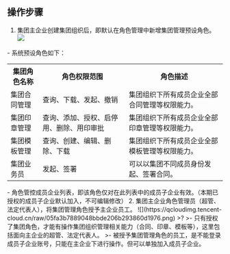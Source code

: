 ## 操作步骤
1. 集团主企业创建集团组织后，即默认在角色管理中新增集团管理预设角色。
![](https://qcloudimg.tencent-cloud.cn/raw/e62ab4e6b87a023006219ce844a27be0.png)
<dx-alert infotype="explain" title="">
- 系统预设角色如下：
<table>
   <tr>
      <th width="0%" >集团角色名称</td>
      <th width="0%" >角色权限范围</td>
      <th width="0%" >角色描述</td>
   </tr>
   <tr>
      <td>集团合同管理</td>
      <td>查询、下载、发起、撤销</td>
      <td>集团组织下所有成员企业全部合同管理等权限能力。</td>
   </tr>
   <tr>
      <td>集团印章管理</td>
      <td>查询、添加、授权、启停用、删除、用印审批</td>
      <td>集团组织下所有成员企业全部印章管理等权限能力。</td>
   </tr>
   <tr>
      <td>集团模板管理</td>
      <td>查询、创建、编辑、删除、下载</td>
      <td>集团组织下所有成员企业全部模板管理等权限能力。</td>
   </tr>
   <tr>
      <td>集团业务员</td>
      <td>发起、签署</td>
      <td>可以以集团不同成员身份发起、签署合同。</td>
   </tr>
</table>
- 角色管控成员企业列表，即该角色仅对在此列表中的成员子企业有效。（本期已授权的成员子企业默认加入，不可编辑修改）
</dx-alert>
2. 集团主企业角色管理员（超管、法定代表人），将集团管理角色授予主企业员工。
![](https://qcloudimg.tencent-cloud.cn/raw/05fa3b7889048bbde206b293860d1976.png)
>?
>- 只有授权了集团角色，才能有操作集团组织管理相关能力（合同、印章、模板等），这里包括面向主企业的超管、法定代表人。
>- 被授予集团管理角色的员工，是不能登录成员子企业账号，只能在主企业下进行操作。但可以单独加入成员子企业。
